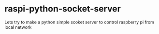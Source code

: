 # raspi-python-socket-server

Lets try to make a python simple scoket server to control raspberry pi from local network
